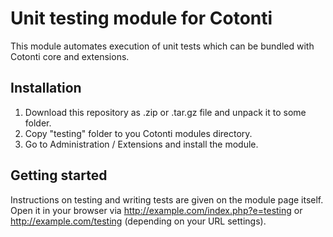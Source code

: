 # Unit testing module for Cotonti

This module automates execution of unit tests which can be bundled with Cotonti core and extensions.

## Installation

1. Download this repository as .zip or .tar.gz file and unpack it to some folder.
2. Copy "testing" folder to you Cotonti modules directory.
3. Go to Administration / Extensions and install the module.

## Getting started

Instructions on testing and writing tests are given on the module page itself.
Open it in your browser via http://example.com/index.php?e=testing or http://example.com/testing (depending on your URL settings).